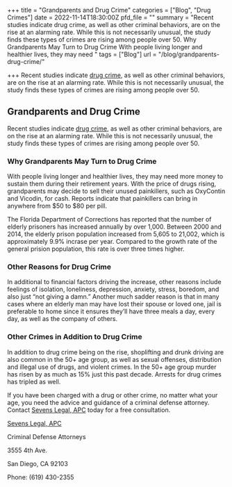 +++
title = "Grandparents and Drug Crime"
categories = ["Blog", "Drug Crimes"]
date = 2022-11-14T18:30:00Z
pfd_file = ""
summary = "Recent studies indicate drug crime, as well as other criminal behaviors, are on the rise at an alarming rate. While this is not necessarily unusual, the study finds these types of crimes are rising among people over 50. Why Grandparents May Turn to Drug Crime With people living longer and healthier lives, they may need "
tags = ["Blog"]
url = "/blog/grandparents-drug-crime/"

+++
Recent studies indicate [drug crime](https://www.sevenslegal.com/ "Sevens Legal, APC"), as well as other criminal behaviors, are on the rise at an alarming rate. While this is not necessarily unusual, the study finds these types of crimes are rising among people over 50.

## Grandparents and Drug Crime

Recent studies indicate [drug crime](https://www.sevenslegal.com/ "Sevens Legal, APC"), as well as other criminal behaviors, are on the rise at an alarming rate. While this is not necessarily unusual, the study finds these types of crimes are rising among people over 50.

### Why Grandparents May Turn to Drug Crime

With people living longer and healthier lives, they may need more money to sustain them during their retirement years. With the price of drugs rising, grandparents may decide to sell their unused painkillers, such as OxyContin and Vicodin, for cash. Reports indicate that painkillers can bring in anywhere from $50 to $80 per pill.

The Florida Department of Corrections has reported that the number of elderly prisoners has increased annually by over 1,000. Between 2000 and 2014, the elderly prison population increased from 5,605 to 21,002, which is approximately 9.9% incrase per year. Compared to the growth rate of the general prision population, this rate is over three times higher.

### Other Reasons for Drug Crime

In additional to financial factors driving the increase, other reasons include feelings of isolation, loneliness, depression, anxiety, stress, boredom, and also just “not giving a damn.” Another much sadder reason is that in many cases where an elderly man may have lost their spouse or loved one, jail is preferable to home since it ensures they’ll have three meals a day, every day, as well as the company of others.

### Other Crimes in Addition to Drug Crime

In addition to drug crime being on the rise, shoplifting and drunk driving are also common in the 50+ age group, as well as sexual offenses, distribution and illegal use of drugs, and violent crimes. In the 50+ age group murder has risen by as much as 15% just this past decade. Arrests for drug crimes has tripled as well.

If you have been charged with a drug or other crime, no matter what your age, you need the advice and guidance of a criminal defense attorney. Contact [Sevens Legal, APC](https://www.sevenslegal.com/ "Sevens Legal, APC") today for a free consultation.

[Sevens Legal, APC](https://www.sevenslegal.com/ "Sevens Legal, APC")

Criminal Defense Attorneys

3555 4th Ave.

San Diego, CA 92103

Phone: (619) 430-2355
